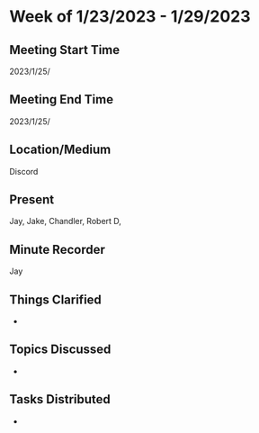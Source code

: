 # Week of 1/23/2023 - 1/29/2023

## Meeting Start Time

2023/1/25/

## Meeting End Time

2023/1/25/

## Location/Medium

Discord

## Present

Jay, Jake, Chandler, Robert D, 

## Minute Recorder

Jay

## Things Clarified

* 

## Topics Discussed

*

## Tasks Distributed

*
